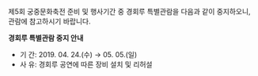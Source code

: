 제5회 궁중문화축전 준비 및 행사기간 중 경회루 특별관람을 다음과 같이 중지하오니, 관람에 참고하시기 바랍니다.

**​경회루 특별관람 중지 안내**
- 기 간: 2019. 04. 24.(수) → 05. 05.(일)
- 사 유: 경회루 공연에 따른 장비 설치 및 리허설